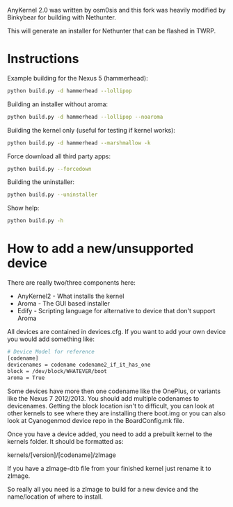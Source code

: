 AnyKernel 2.0 was written by osm0sis and this fork was heavily modified by Binkybear for building with Nethunter.

This will generate an installer for Nethunter that can be flashed in TWRP.
# Instructions

Example building for the Nexus 5 (hammerhead):
```sh
python build.py -d hammerhead --lollipop
```
Building an installer without aroma:
```sh
python build.py -d hammerhead --lollipop --noaroma
```
Building the kernel only (useful for testing if kernel works):
```sh
python build.py -d hammerhead --marshmallow -k
```
Force download all third party apps:
```sh
python build.py --forcedown
```
Building the uninstaller:
```sh
python build.py --uninstaller
```
Show help:
```bash
python build.py -h
```

# How to add a new/unsupported device

There are really two/three components here:

* AnyKernel2 - What installs the kernel
* Aroma - The GUI based installer
* Edify - Scripting language for alternative to device that don't support Aroma

All devices are contained in devices.cfg.  If you want to add your own device you would add something like:

```sh
# Device Model for reference
[codename]
devicenames = codename codename2_if_it_has_one
block = /dev/block/WHATEVER/boot
aroma = True
```
Some devices have more then one codename like the OnePlus, or variants like the Nexus 7 2012/2013.  You should add multiple codenames to devicenames.  Getting the block location isn't to difficult, you can look at other kernels to see where they are installing there boot.img or you can also look at Cyanogenmod device repo in the BoardConfig.mk file.

Once you have a device added, you need to add a prebuilt kernel to the kernels folder.  It should be formatted as:

kernels/[version]/[codename]/zImage

If you have a zImage-dtb file from your finished kernel just rename it to zImage.

So really all you need is a zImage to build for a new device and the name/location of where to install.
